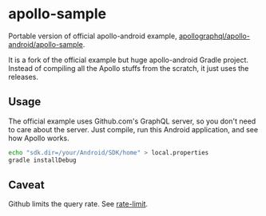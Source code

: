 apollo-sample
===
Portable version of official apollo-android example, [apollographql/apollo-android/apollo-sample](https://github.com/apollographql/apollo-android/tree/master/apollo-sample).

It is a fork of the official example but huge apollo-android Gradle project.
Instead of compiling all the Apollo stuffs from the scratch, it just uses the releases.

Usage
---
The official example uses Github.com's GraphQL server, so you don't need to care about the server. Just compile, run this Android application, and see how Apollo works.

```sh
echo "sdk.dir=/your/Android/SDK/home" > local.properties
gradle installDebug
```

Caveat
---
Github limits the query rate. See [rate-limit](https://developer.github.com/v4/guides/resource-limitations/#rate-limit).
